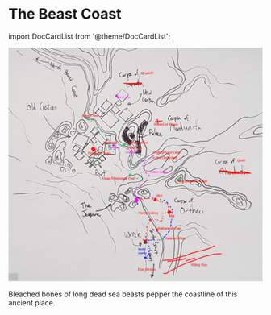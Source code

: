 # The Beast Coast

import DocCardList from '@theme/DocCardList';

![Image of the Beast coast and environs](img/beast-coast.PNG)



Bleached bones of long dead sea beasts pepper the coastline of this ancient place.




<DocCardList />